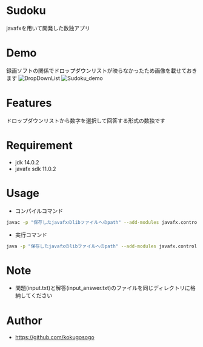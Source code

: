 # Sudoku
javafxを用いて開発した数独アプリ

# Demo
録画ソフトの関係でドロップダウンリストが映らなかったため画像を載せておきます
![DropDownList](https://user-images.githubusercontent.com/72292551/109939601-9191c700-7d14-11eb-8fa5-1ee58f544acb.png)
![Sudoku_demo](https://user-images.githubusercontent.com/72292551/109939308-47a8e100-7d14-11eb-818c-fc7598cd7ebb.gif)

# Features
ドロップダウンリストから数字を選択して回答する形式の数独です

# Requirement
* jdk 14.0.2
* javafx sdk 11.0.2

# Usage
* コンパイルコマンド
```bash
javac -p "保存したjavafxのlibファイルへのpath" --add-modules javafx.controls -encoding UTF-8 Sudoku.java
```
* 実行コマンド
```bash
java -p "保存したjavafxのlibファイルへのpath" --add-modules javafx.controls Sudoku
```

# Note
* 問題(input.txt)と解答(input_answer.txt)のファイルを同じディレクトリに格納してください

# Author
* https://github.com/kokugosogo

